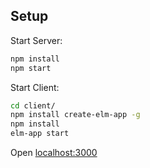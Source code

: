 ## Setup

Start Server:

```bash
npm install
npm start
```

Start Client:

```bash
cd client/
npm install create-elm-app -g
npm install
elm-app start
```

Open [localhost:3000](http://localhost:3000)